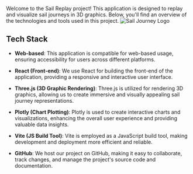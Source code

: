 Welcome to the Sail Replay project! This application is designed to replay and visualize sail journeys in 3D graphics. Below, you'll find an overview of the technologies and tools used in this project.
![Sail Journey Logo](https://github.com/JATTYz/TAP-AC4-2023/blob/main/public/ReplayPage.png)
## Tech Stack

- **Web-based**: This application is compatible for web-based usage, ensuring accessibility for users across different platforms.

- **React (Front-end)**: We use React for building the front-end of the application, providing a responsive and interactive user interface.

- **Three.js (3D Graphic Rendering)**: Three.js is utilized for rendering 3D graphics, allowing us to create immersive and visually appealing sail journey representations.

- **Plotly (Chart Plotting)**: Plotly is used to create interactive charts and visualizations, enhancing the overall user experience and providing valuable data insights.

- **Vite (JS Build Tool)**: Vite is employed as a JavaScript build tool, making development and deployment more efficient and reliable.

- **GitHub**: We host our project on GitHub, making it easy to collaborate, track changes, and manage the project's source code and documentation.


